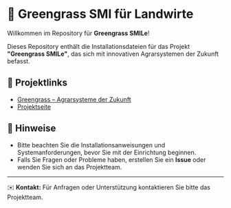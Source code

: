 # 🌿 Greengrass SMI für Landwirte

Willkommen im Repository für **Greengrass SMILe**!  

Dieses Repository enthält die Installationsdateien für das Projekt **"Greengrass SMILe"**, das sich mit innovativen Agrarsystemen der Zukunft befasst.

## 🔗 Projektlinks
- [Greengrass – Agrarsysteme der Zukunft](https://agrarsysteme-der-zukunft.de/konsortien/greengrass)  
- [Projektseite](https://www.greengrass-project.de/)

## 📌 Hinweise
- Bitte beachten Sie die Installationsanweisungen und Systemanforderungen, bevor Sie mit der Einrichtung beginnen.
- Falls Sie Fragen oder Probleme haben, erstellen Sie ein **Issue** oder wenden Sie sich an das Projektteam.

---

✉️ **Kontakt:** Für Anfragen oder Unterstützung kontaktieren Sie bitte das Projektteam.

